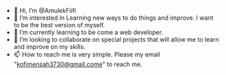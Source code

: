 - 👋 Hi, I’m @AmulekFiifi
- 👀 I’m interested in Learning new ways to do things and improve. I want to be the best version of myself.
- 🌱 I’m currently learning to be come a web developer.
- 💞️ I’m looking to collaborate on special projects that will allow me to learn and improve on my skills.
- 📫 How to reach me is very simple. Please my email "kofimensah3730@gmail.come" to reach me.

<!---
AmulekFiifi/AmulekFiifi is a ✨ special ✨ repository because its `README.md` (this file) appears on your GitHub profile.
You can click the Preview link to take a look at your changes.
--->
